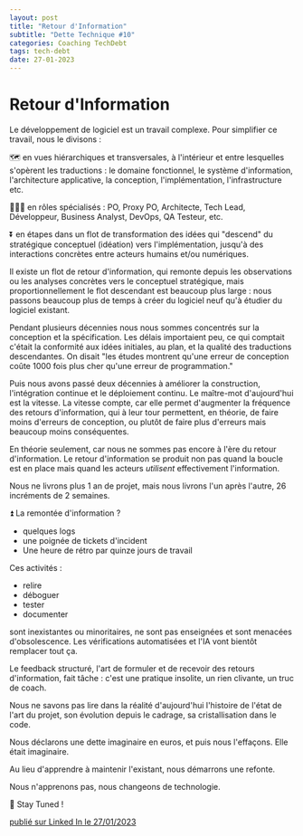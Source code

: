 ```yaml
---
layout: post
title: "Retour d'Information"
subtitle: "Dette Technique #10"
categories: Coaching TechDebt
tags: tech-debt
date: 27-01-2023
---
```

# Retour d'Information

Le développement de logiciel est un travail complexe. Pour simplifier ce travail, nous le divisons :
<!--more-->

🗺 en vues hiérarchiques et transversales, à l'intérieur et entre lesquelles s'opèrent les traductions : le domaine fonctionnel, le système d'information, l'architecture applicative, la conception, l'implémentation, l'infrastructure etc.

👩🏽‍💻 en rôles spécialisés : PO, Proxy PO, Architecte, Tech Lead, Développeur, Business Analyst, DevOps, QA Testeur, etc.

⏬ en étapes dans un flot de transformation des idées qui "descend" du stratégique conceptuel (idéation) vers l'implémentation, jusqu'à des interactions concrètes entre acteurs humains et/ou numériques. 

Il existe un flot de retour d'information, qui remonte depuis les observations ou les analyses concrètes vers le conceptuel stratégique, mais proportionnellement le flot descendant est beaucoup plus large : nous passons beaucoup plus de temps à créer du logiciel neuf qu'à étudier du logiciel existant.

Pendant plusieurs décennies nous nous sommes concentrés sur la conception et la spécification. Les délais importaient peu, ce qui comptait c'était la conformité aux idées initiales, au plan, et la qualité des traductions descendantes. On disait "les études montrent qu'une erreur de conception coûte 1000 fois plus cher qu'une erreur de programmation."

Puis nous avons passé deux décennies à améliorer la construction, l'intégration continue et le déploiement continu. Le maître-mot d'aujourd'hui est la vitesse. La vitesse compte, car elle permet d'augmenter la fréquence des retours d'information, qui à leur tour permettent, en théorie, de faire moins d'erreurs de conception, ou plutôt de faire plus d'erreurs mais beaucoup moins conséquentes.

En théorie seulement, car nous ne sommes pas encore à l'ère du retour d'information. Le retour d'information se produit non pas quand la boucle est en place mais quand les acteurs *utilisent* effectivement l'information.

Nous ne livrons plus 1 an de projet, mais nous livrons l'un après l'autre, 26 incréments de 2 semaines. 

⏫ La remontée d'information ? 
- quelques logs
- une poignée de tickets d'incident
- Une heure de rétro par quinze jours de travail

Ces activités :
- relire  
- déboguer
- tester 
- documenter

sont inexistantes ou minoritaires, ne sont pas enseignées et sont menacées d'obsolescence. Les vérifications automatisées et l'IA vont bientôt remplacer tout ça. 

Le feedback structuré, l'art de formuler et de recevoir des retours d'information, fait tâche : c'est une pratique insolite, un rien clivante, un truc de coach.

Nous ne savons pas lire dans la réalité d'aujourd'hui l'histoire de l'état de l'art du projet, son évolution depuis le cadrage, sa cristallisation dans le code. 

Nous déclarons une dette imaginaire en euros, et puis nous l'effaçons. Elle était imaginaire.

Au lieu d'apprendre à maintenir l'existant, nous démarrons une refonte.

Nous n'apprenons pas, nous changeons de technologie.

🤔 Stay Tuned ! 

[publié sur Linked In le 27/01/2023](https://www.linkedin.com/posts/christophe-thibaut-35b4657_le-d%C3%A9veloppement-de-logiciel-est-un-travail-activity-7024628951553572864-PF7j?utm_source=share&utm_medium=member_desktop)
